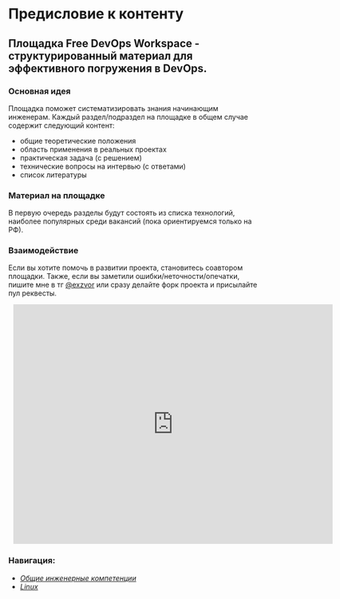 # Предисловие к контенту

## Площадка Free DevOps Workspace - структурированный материал для эффективного погружения в DevOps.

### Основная идея
Площадка поможет систематизировать знания начинающим инженерам. Каждый раздел/подраздел на площадке в общем случае содержит следующий контент:
- общие теоретические положения
- область применения в реальных проектах
- практическая задача (с решением)
- технические вопросы на интервью (с ответами)
- список литературы

### Материал на площадке
В первую очередь разделы будут состоять из списка технологий, наиболее 
популярных среди вакансий (пока ориентируемся только на РФ). 

### Взаимодействие
Если вы хотите помочь в развитии проекта, становитесь соавтором площадки. Также, если вы заметили ошибки/неточности/опечатки, пишите мне в тг [@exzvor](https://t.me/exzvor) или сразу делайте форк проекта и присылайте пул реквесты.

<div style="width: 640px; height: 480px; margin: 10px; position: relative;"><iframe allowfullscreen frameborder="0" style="width:640px; height:480px" src="https://lucid.app/documents/embedded/7b088daf-59c1-4372-959c-5815583d9d8a" id="M~Rs4~bbifnw"></iframe></div>

### Навигация:
- *[Общие инженерные компетенции](https://github.com/exzvor/freedevopsworkspace/blob/main/CS/roadmap.md)*
- *[Linux](https://github.com/exzvor/freedevopsworkspace/blob/main/Linux/roadmap.md)*

